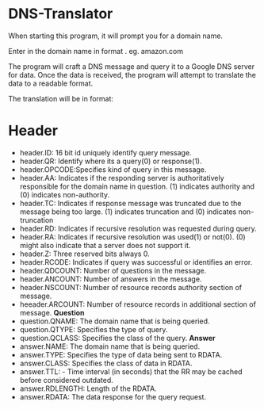 # DNS-Translator

When starting this program, it will prompt you for a domain name.

Enter in the domain name in format <Domain>.<TopLevelDomain> eg. amazon.com

The program will craft a DNS message and query it to a Google DNS server for data. Once the data is received, the program will attempt to translate the data to a readable format.

The translation will be in format:
# Header
 - header.ID: 16 bit id uniquely identify query message.
 - header.QR: Identify where its a query(0) or response(1).
 - header.OPCODE:Specifies kind of query in this message.
 - header.AA: Indicates if the responding server is authoritatively responsible for the domain name in question. (1) indicates authority and (0) indicates non-authority.
 - header.TC: Indicates if response message was truncated due to the message being too large. (1) indicates truncation and (0) indicates non-truncation
 - header.RD: Indicates if recursive resolution was requested during query. 
 - header.RA: Indicates if recursive resolution was used(1) or not(0). (0) might also indicate that a server does not support it.
 - header.Z: Three reserved bits always 0.
 - header.RCODE: Indicates if query was successful or identifies an error.
 - header.QDCOUNT: Number of questions in the message.
 - header.ANCOUNT: Number of answers in the message.
 - header.NSCOUNT: Number of resource records authority section of message.
 - heeader.ARCOUNT: Number of resource records in additional section of message.
**Question**
 - question.QNAME: The domain name that is being queried.
 - question.QTYPE: Specifies the type of query.
 - question.QCLASS: Specifies the class of the query.
**Answer**
 - answer.NAME: The domain name that is being queried.
 - answer.TYPE: Specifies the type of data being sent to RDATA.
 - answer.CLASS: Specifies the class of data in RDATA.
 - answer.TTL: -	Time interval (in seconds) that the RR may be cached before considered outdated. 
 - answer.RDLENGTH: Length of the RDATA.
 - answer.RDATA: The data response for the query request.
